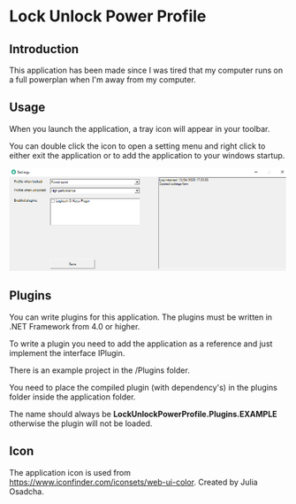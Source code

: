 # Lock Unlock Power Profile

## Introduction
This application has been made since I was tired that my computer runs on a full powerplan when I'm away from my computer.

## Usage
When you launch the application, a tray icon will appear in your toolbar. 

You can double click the icon to open a setting menu and right click to either exit the application or to add the application to your windows startup.

![alt text](img/settings.png "Settings menu")

## Plugins
You can write plugins for this application. The plugins must be written in .NET Framework from 4.0 or higher.

To write a plugin you need to add the application as a reference and just implement the interface IPlugin. 

There is an example project in the /Plugins folder. 

You need to place the compiled plugin (with dependency's) in the plugins folder inside the application folder.

The name should always be **LockUnlockPowerProfile.Plugins.EXAMPLE** otherwise the plugin will not be loaded.

## Icon
The application icon is used from https://www.iconfinder.com/iconsets/web-ui-color. Created by Julia Osadcha.